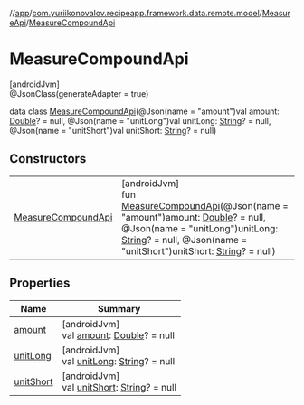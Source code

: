 //[app](../../../../index.md)/[com.yuriikonovalov.recipeapp.framework.data.remote.model](../../index.md)/[MeasureApi](../index.md)/[MeasureCompoundApi](index.md)

# MeasureCompoundApi

[androidJvm]\
@JsonClass(generateAdapter = true)

data class [MeasureCompoundApi](index.md)(@Json(name = &quot;amount&quot;)val amount: [Double](https://kotlinlang.org/api/latest/jvm/stdlib/kotlin/-double/index.html)? = null, @Json(name = &quot;unitLong&quot;)val unitLong: [String](https://kotlinlang.org/api/latest/jvm/stdlib/kotlin/-string/index.html)? = null, @Json(name = &quot;unitShort&quot;)val unitShort: [String](https://kotlinlang.org/api/latest/jvm/stdlib/kotlin/-string/index.html)? = null)

## Constructors

| | |
|---|---|
| [MeasureCompoundApi](-measure-compound-api.md) | [androidJvm]<br>fun [MeasureCompoundApi](-measure-compound-api.md)(@Json(name = &quot;amount&quot;)amount: [Double](https://kotlinlang.org/api/latest/jvm/stdlib/kotlin/-double/index.html)? = null, @Json(name = &quot;unitLong&quot;)unitLong: [String](https://kotlinlang.org/api/latest/jvm/stdlib/kotlin/-string/index.html)? = null, @Json(name = &quot;unitShort&quot;)unitShort: [String](https://kotlinlang.org/api/latest/jvm/stdlib/kotlin/-string/index.html)? = null) |

## Properties

| Name | Summary |
|---|---|
| [amount](amount.md) | [androidJvm]<br>val [amount](amount.md): [Double](https://kotlinlang.org/api/latest/jvm/stdlib/kotlin/-double/index.html)? = null |
| [unitLong](unit-long.md) | [androidJvm]<br>val [unitLong](unit-long.md): [String](https://kotlinlang.org/api/latest/jvm/stdlib/kotlin/-string/index.html)? = null |
| [unitShort](unit-short.md) | [androidJvm]<br>val [unitShort](unit-short.md): [String](https://kotlinlang.org/api/latest/jvm/stdlib/kotlin/-string/index.html)? = null |
